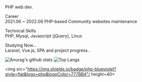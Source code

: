 <p class="has-line-data" data-line-start="0" data-line-end="1">PHP web dev.</p>
<p class="has-line-data" data-line-start="2" data-line-end="4">Career<br>
2021.06 ~ 2022.06  PHP-based Community websites maintenance</p>
<p class="has-line-data" data-line-start="5" data-line-end="7">Technical Skills<br>
PHP, Mysql, Javascript (jQuery), Linux</p>
<p class="has-line-data" data-line-start="7" data-line-end="8">Studying Now...<br>
Laravel, Vue.js, SPA and project progress..


![Anurag's github stats](https://github-readme-stats.vercel.app/api?username=jungmin0917&show_icons=true&theme=tokyonight)
![Top Langs](https://github-readme-stats.vercel.app/api/top-langs/?username=jungmin0917&layout=compact&theme=tokyonight)

<img src="https://img.shields.io/badge/php-blueviolet?style=flat&logo=php&logoColor=777BB4"/ height=40>
